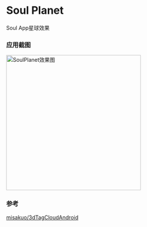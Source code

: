 # Soul Planet

Soul App星球效果

### 应用截图

<img src="https://github.com/HaowenLee/SoulPlanet/blob/master/screenshot/soul_planet.gif" width="360" alt="SoulPlanet效果图"/>

### 参考

[misakuo/3dTagCloudAndroid](https://github.com/misakuo/3dTagCloudAndroid)
